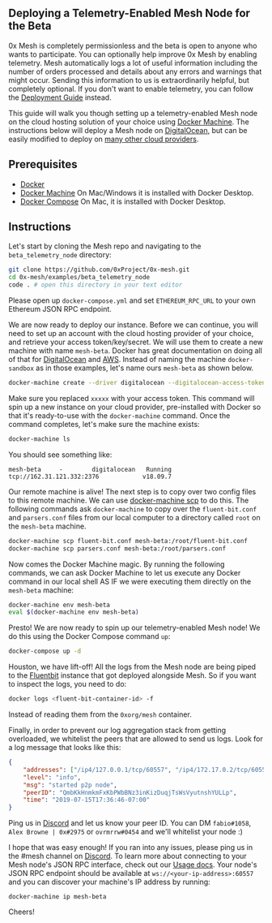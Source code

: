 ## Deploying a Telemetry-Enabled Mesh Node for the Beta

0x Mesh is completely permissionless and the beta is open to anyone who wants to
participate. You can optionally help improve 0x Mesh by enabling telemetry. Mesh
automatically logs a lot of useful information including the number of orders
processed and details about any errors and warnings that might occur. Sending
this information to us is extraordinarily helpful, but completely optional. If
you don't want to enable telemetry, you can follow the
[Deployment Guide](docs/DEPLOYMENT.md) instead.

This guide will walk you though setting up a telemetry-enabled Mesh node on the cloud hosting solution of your choice using [Docker Machine](https://docs.docker.com/machine/). The instructions below will deploy a Mesh node on [DigitalOcean](https://www.digitalocean.com/), but can be easily modified to deploy on [many other cloud providers](https://docs.docker.com/machine/drivers/).

## Prerequisites

-   [Docker](https://www.docker.com/get-started)
-   [Docker Machine](https://docs.docker.com/machine/install-machine/) On Mac/Windows it is installed with Docker Desktop.
-   [Docker Compose](https://docs.docker.com/compose/install/) On Mac, it is installed with Docker Desktop.

## Instructions

Let's start by cloning the Mesh repo and navigating to the `beta_telemetry_node` directory:

```bash
git clone https://github.com/0xProject/0x-mesh.git
cd 0x-mesh/examples/beta_telemetry_node
code . # open this directory in your text editor
```

Please open up `docker-compose.yml` and set `ETHEREUM_RPC_URL` to your own Ethereum JSON RPC endpoint.

We are now ready to deploy our instance. Before we can continue, you will need to set up an account with the cloud hosting provider of your choice, and retrieve your access token/key/secret. We will use them to create a new machine with name `mesh-beta`. Docker has great documentation on doing all of that for [DigitalOcean](https://docs.docker.com/machine/examples/ocean/) and [AWS](https://docs.docker.com/machine/examples/aws/). Instead of naming the machine `docker-sandbox` as in those examples, let's name ours `mesh-beta` as shown below.

```bash
docker-machine create --driver digitalocean --digitalocean-access-token xxxxx mesh-beta
```

Make sure you replaced `xxxxx` with your access token. This command will spin up a new instance on your cloud provider, pre-installed with Docker so that it's ready-to-use with the `docker-machine` command. Once the command completes, let's make sure the machine exists:

```bash
docker-machine ls
```

You should see something like:

```
mesh-beta     -        digitalocean   Running   tcp://162.31.121.332:2376            v18.09.7
```

Our remote machine is alive! The next step is to copy over two config files to this remote machine. We can use [docker-machine scp](https://docs.docker.com/machine/reference/scp/) to do this. The following commands ask `docker-machine` to copy over the `fluent-bit.conf` and `parsers.conf` files from our local computer to a directory called `root` on the `mesh-beta` machine.

```bash
docker-machine scp fluent-bit.conf mesh-beta:/root/fluent-bit.conf
docker-machine scp parsers.conf mesh-beta:/root/parsers.conf
```

Now comes the Docker Machine magic. By running the following commands, we can ask Docker Machine to let us execute any Docker command in our local shell AS IF we were executing them directly on the `mesh-beta` machine:

```bash
docker-machine env mesh-beta
eval $(docker-machine env mesh-beta)
```

Presto! We are now ready to spin up our telemetry-enabled Mesh node! We do this using the Docker Compose command `up`:

```bash
docker-compose up -d
```

Houston, we have lift-off! All the logs from the Mesh node are being piped to the [Fluentbit](https://fluentbit.io/) instance that got deployed alongside Mesh. So if you want to inspect the logs, you need to do:

```bash
docker logs <fluent-bit-container-id> -f
```

Instead of reading them from the `0xorg/mesh` container.

Finally, in order to prevent our log aggregation stack from getting overloaded,
we whitelist the peers that are allowed to send us logs. Look for a log message
that looks like this:

```json
{
    "addresses": ["/ip4/127.0.0.1/tcp/60557", "/ip4/172.17.0.2/tcp/60557"],
    "level": "info",
    "msg": "started p2p node",
    "peerID": "QmbKkHnmkmFxKbPWbBNz3inKizDuqjTsWsVyutnshYULLp",
    "time": "2019-07-15T17:36:46-07:00"
}
```

Ping us in [Discord](https://discord.gg/HF7fHwk) and let us know your peer ID. You can DM `fabio#1058`, `Alex Browne | 0x#2975` or `ovrmrrw#0454` and we'll whitelist your node :)

I hope that was easy enough! If you ran into any issues, please ping us in the #mesh channel on [Discord](https://discord.gg/HF7fHwk). To learn more about connecting to your Mesh node's JSON RPC interface, check out our [Usage docs](docs/USAGE.md). Your node's JSON RPC endpoint should be available at `ws://<your-ip-address>:60557` and you can discover your machine's IP address by running:

```
docker-machine ip mesh-beta
```

Cheers!
